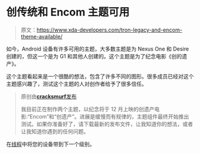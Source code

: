 # 创传统和 Encom 主题可用

> 原文：<https://www.xda-developers.com/tron-legacy-and-encom-theme-available/>

如今，Android 设备有许多可用的主题，大多数主题是为 Nexus One 和 Desire 创建的，但这一个是为 G1 和其他人创建的。这个主题是为了纪念电影《创的遗产》。

这个主题看起来是一个很酷的想法，包含了许多不同的图形。很多成员已经对这个主题感兴趣了，测试这个主题的人对创作者给予了很多信任。

> 原创由[**cracksmurf**发布](http://forum.xda-developers.com/member.php?u=1496184)
> 
> 我目前正在制作两个主题，以纪念将于 12 月上映的创遗产电影:“Encom”和“创遗产”。进展是缓慢而有规律的，主题组件最终开始推出测试。如果你准备好了，请下载最新的发布文件，让我知道你的想法，或者让我知道你遇到的任何问题。

在[线程](http://forum.xda-developers.com/showthread.php?t=652716)中将您的设备带到下一个级别。